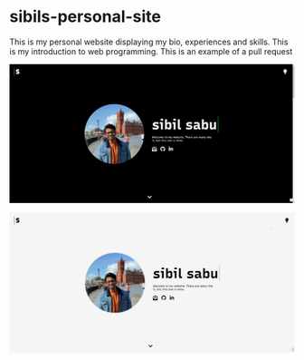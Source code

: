 # sibils-personal-site
This is my personal website displaying my bio, experiences and skills. This is my introduction to web programming. 
This is an example of a pull request

![alt text](static/DM.png)

![alt text](static/LM.png)